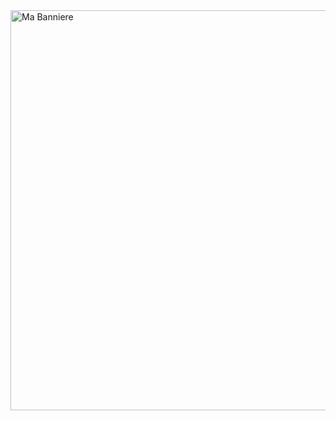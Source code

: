 <img src="https://raw.githubusercontent.com/ton-utilisateur/ton-depot/branch/chemin/vers/1280_640_banniere.png" alt="Ma Banniere" width="1280" height="640">






